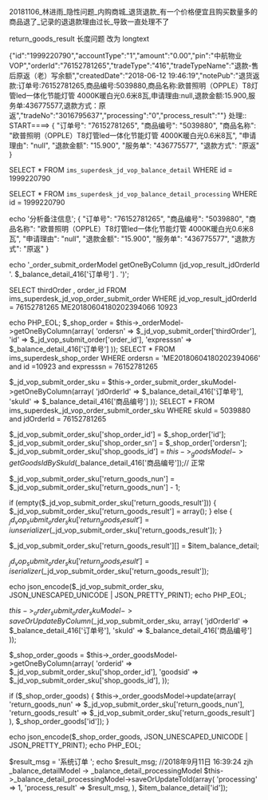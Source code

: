 

20181106_林进雨_隐性问题_内购商城_退货退款_有一个价格便宜且购买数量多的商品退了_记录的退退款理由过长_导致一直处理不了


return_goods_result 长度问题 改为 longtext




{"id":"1999220790","accountType":"1","amount":"0.00","pin":"中航物业VOP","orderId":"76152781265","tradeType":"416","tradeTypeName":"退款-售后原返（老）写余额","createdDate":"2018-06-12 19:46:19","notePub":"退货返款:订单号:76152781265,商品编号:5039880,商品名称:欧普照明（OPPLE）T8灯管led一体化节能灯管 4000K暖白光0.6米8瓦,申请理由:null,退款金额:15.900,服务单:436775577,退款方式：原返","tradeNo":"3016795637","processing":"0","process_result":""}  处理::
START====>
{
    "订单号": "76152781265",
    "商品编号": "5039880",
    "商品名称": "欧普照明（OPPLE）T8灯管led一体化节能灯管 4000K暖白光0.6米8瓦",
    "申请理由": "null",
    "退款金额": "15.900",
    "服务单": "436775577",
    "退款方式": "原返"
}

SELECT * FROM `ims_superdesk_jd_vop_balance_detail` WHERE id = 1999220790

SELECT * FROM `ims_superdesk_jd_vop_balance_detail_processing` WHERE id = 1999220790


echo '分析备注信息';
{
    "订单号": "76152781265",
    "商品编号": "5039880",
    "商品名称": "欧普照明（OPPLE）T8灯管led一体化节能灯管 4000K暖白光0.6米8瓦",
    "申请理由": "null",
    "退款金额": "15.900",
    "服务单": "436775577",
    "退款方式": "原返"
}


echo '_order_submit_orderModel getOneByColumn (jd_vop_result_jdOrderId '. $_balance_detail_416['订单号'] . ')';

SELECT thirdOrder , order_id FROM ims_superdesk_jd_vop_order_submit_order WHERE jd_vop_result_jdOrderId = 76152781265
ME20180604180202394066
10923

echo PHP_EOL;
$_shop_order = $this->_orderModel->getOneByColumn(array(
    'ordersn'   => $_jd_vop_submit_order['thirdOrder'],
    'id'        => $_jd_vop_submit_order['order_id'],
    'expresssn' => $_balance_detail_416['订单号']
));
SELECT * FROM ims_superdesk_shop_order WHERE ordersn = 'ME20180604180202394066' and id =10923 and expresssn = 76152781265




$_jd_vop_submit_order_sku = $this->_order_submit_order_skuModel->getOneByColumn(array(
    'jdOrderId' => $_balance_detail_416['订单号'],
    'skuId'     => $_balance_detail_416['商品编号']
));
SELECT * FROM ims_superdesk_jd_vop_order_submit_order_sku WHERE skuId = 5039880 and jdOrderId = 76152781265


$_jd_vop_submit_order_sku['shop_order_id'] = $_shop_order['id'];
$_jd_vop_submit_order_sku['shop_order_sn'] = $_shop_order['ordersn'];
$_jd_vop_submit_order_sku['shop_goods_id'] = $this->_goodsModel->getGoodsIdBySkuId($_balance_detail_416['商品编号']);// 正常

$_jd_vop_submit_order_sku['return_goods_nun'] = $_jd_vop_submit_order_sku['return_goods_nun'] - 1;


if (empty($_jd_vop_submit_order_sku['return_goods_result'])) {
    $_jd_vop_submit_order_sku['return_goods_result'] = array();
} else {
    $_jd_vop_submit_order_sku['return_goods_result'] = iunserializer($_jd_vop_submit_order_sku['return_goods_result']);
}

$_jd_vop_submit_order_sku['return_goods_result'][] = $item_balance_detail;

$_jd_vop_submit_order_sku['return_goods_result'] = iserializer($_jd_vop_submit_order_sku['return_goods_result']);

echo json_encode($_jd_vop_submit_order_sku, JSON_UNESCAPED_UNICODE | JSON_PRETTY_PRINT);
echo PHP_EOL;

$this->_order_submit_order_skuModel->saveOrUpdateByColumn($_jd_vop_submit_order_sku, array(
    'jdOrderId' => $_balance_detail_416['订单号'],
    'skuId'     => $_balance_detail_416['商品编号']
));


$_shop_order_goods = $this->_order_goodsModel->getOneByColumn(array(
    'orderid' => $_jd_vop_submit_order_sku['shop_order_id'],
    'goodsid' => $_jd_vop_submit_order_sku['shop_goods_id'],
));

if ($_shop_order_goods) {
    $this->_order_goodsModel->update(array(
        'return_goods_nun'    => $_jd_vop_submit_order_sku['return_goods_nun'],
        'return_goods_result' => $_jd_vop_submit_order_sku['return_goods_result']
    ), $_shop_order_goods['id']);
}

echo json_encode($_shop_order_goods, JSON_UNESCAPED_UNICODE | JSON_PRETTY_PRINT);
echo PHP_EOL;


$result_msg = '系统订单 ';
echo $result_msg;
//2018年9月11日 16:39:24 zjh _balance_detailModel -> _balance_detail_processingModel
$this->_balance_detail_processingModel->saveOrUpdateToId(array(
    'processing'     => 1,
    'process_result' => $result_msg,
), $item_balance_detail['id']);